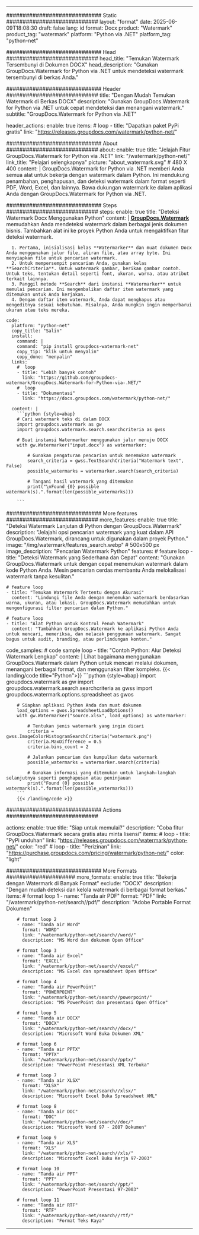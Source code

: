 
---
############################# Static ############################
layout: "format"
date:  2025-06-09T18:08:30
draft: false
lang: id
format: Docx
product: "Watermark"
product_tag: "watermark"
platform: "Python via .NET"
platform_tag: "python-net"

############################# Head ############################
head_title: "Temukan Watermark Tersembunyi di Dokumen DOCX"
head_description: "Gunakan GroupDocs.Watermark for Python via .NET untuk mendeteksi watermark tersembunyi di berkas Anda."

############################# Header ############################
title: "Dengan Mudah Temukan Watermark di Berkas DOCX" 
description: "Gunakan GroupDocs.Watermark for Python via .NET untuk cepat mendeteksi dan menangani watermark."
subtitle: "GroupDocs.Watermark for Python via .NET" 

header_actions:
  enable: true
  items:
    #  loop
    - title: "Dapatkan paket PyPi gratis"
      link: "https://releases.groupdocs.com/watermark/python-net/"
      
############################# About ############################
about:
    enable: true
    title: "Jelajah Fitur GroupDocs.Watermark for Python via .NET"
    link: "/watermark/python-net/"
    link_title: "Pelajari selengkapnya"
    picture: "about_watermark.svg" # 480 X 400
    content: |
       GroupDocs.Watermark for Python via .NET memberi Anda semua alat untuk bekerja dengan watermark dalam Python. Ini mendukung penambahan, penghapusan, dan deteksi watermark dalam format seperti PDF, Word, Excel, dan lainnya. Bawa dukungan watermark ke dalam aplikasi Anda dengan GroupDocs.Watermark for Python via .NET.

############################# Steps ############################
steps:
    enable: true
    title: "Deteksi Watermark Docx Menggunakan Python"
    content: |
      **[GroupDocs.Watermark](https://products.groupdocs.com/watermark/python-net/)** memudahkan Anda mendeteksi watermark dalam berbagai jenis dokumen bisnis. Tambahkan alat ini ke proyek Python Anda untuk mengaktifkan fitur deteksi watermark.
      
      1. Pertama, inisialisasi kelas **Watermarker** dan muat dokumen Docx Anda menggunakan jalur file, aliran file, atau array byte. Ini menyiapkan file untuk pencarian watermark.
      2. Untuk mempersempit pencarian Anda, gunakan kelas **SearchCriteria**. Untuk watermark gambar, berikan gambar contoh. Untuk teks, tentukan detail seperti font, ukuran, warna, atau atribut terkait lainnya.
      3. Panggil metode **Search** dari instansi **Watermarker** untuk memulai pencarian. Ini mengembalikan daftar item watermark yang ditemukan untuk Anda kerjakan.
      4. Dengan daftar item watermark, Anda dapat menghapus atau mengeditnya sesuai kebutuhan. Misalnya, Anda mungkin ingin memperbarui ukuran atau teks mereka.
   
    code:
      platform: "python-net"
      copy_title: "Salin"
      install:
        command: |
        command: "pip install groupdocs-watermark-net"
        copy_tip: "klik untuk menyalin"
        copy_done: "menyalin"
      links:
        #  loop
        - title: "Lebih banyak contoh"
          link: "https://github.com/groupdocs-watermark/GroupDocs.Watermark-for-Python-via-.NET/"
        #  loop
        - title: "Dokumentasi"
          link: "https://docs.groupdocs.com/watermark/python-net/"
          
      content: |
        ```python {style=abap}
        # Cari watermark teks di dalam DOCX
        import groupdocs.watermark as gw
        import groupdocs.watermark.search.searchcriteria as gwss

        # Buat instansi Watermarker menggunakan jalur menuju DOCX
        with gw.Watermarker("input.docx") as watermarker:

            # Gunakan pengaturan pencarian untuk menemukan watermark
            search_criteria = gwss.TextSearchCriteria("Watermark text", False)
            possible_watermarks = watermarker.search(search_criteria)

            # Tangani hasil watermark yang ditemukan
            print("\nFound {0} possible watermark(s).".format(len(possible_watermarks)))
       
        ```  

############################# More features ############################
more_features:
  enable: true
  title: "Deteksi Watermark Lanjutan di Python dengan GroupDocs.Watermark"
  description: "Jelajahi opsi pencarian watermark yang kuat dalam API GroupDocs.Watermark, dirancang untuk digunakan dalam proyek Python."
  image: "/img/watermark/features_search.webp" # 500x500 px
  image_description: "Pencarian Watermark Python"
  features:
    # feature loop
    - title: "Deteksi Watermark yang Sederhana dan Cepat"
      content: "Gunakan GroupDocs.Watermark untuk dengan cepat menemukan watermark dalam kode Python Anda. Mesin pencarian cerdas membantu Anda melokalisasi watermark tanpa kesulitan."

    # feature loop
    - title: "Temukan Watermark Tertentu dengan Akurasi"
      content: "Lindungi file Anda dengan menemukan watermark berdasarkan warna, ukuran, atau lokasi. GroupDocs.Watermark memudahkan untuk mengonfigurasi filter pencarian dalam Python."

    # feature loop
    - title: "Alat Python untuk Kontrol Penuh Watermark"
      content: "Tambahkan GroupDocs.Watermark ke aplikasi Python Anda untuk mencari, memeriksa, dan melacak penggunaan watermark. Sangat bagus untuk audit, branding, atau perlindungan konten."
      
  code_samples:
    # code sample loop
    - title: "Contoh Python: Alur Deteksi Watermark Lengkap"
      content: |
        Lihat bagaimana menggunakan GroupDocs.Watermark dalam Python untuk mencari melalui dokumen, menangani berbagai format, dan menggunakan filter kompleks.
        {{< landing/code title="Python">}}
        ```python {style=abap}
        import groupdocs.watermark as gw
        import groupdocs.watermark.search.searchcriteria as gwss
        import groupdocs.watermark.options.spreadsheet as gwos

        # Siapkan aplikasi Python Anda dan muat dokumen
        load_options = gwos.SpreadsheetLoadOptions()
        with gw.Watermarker("source.xlsx", load_options) as watermarker:

            # Tentukan jenis watermark yang ingin dicari
            criteria = gwss.ImageColorHistogramSearchCriteria("watermark.png")
            criteria.MaxDifference = 0.5
            criteria.bins_count = 2

            # Jalankan pencarian dan kumpulkan data watermark
            possible_watermarks = watermarker.search(criteria)

            # Gunakan informasi yang ditemukan untuk langkah-langkah selanjutnya seperti penghapusan atau peninjauan
            print("Found {0} possible watermark(s).".format(len(possible_watermarks)))        
        ```
        {{< /landing/code >}}


############################# Actions ############################

actions:
  enable: true
  title: "Siap untuk memulai?"
  description: "Coba fitur GroupDocs.Watermark secara gratis atau minta lisensi"
  items:
    #  loop
    - title: "PyPi unduhan"
      link: "https://releases.groupdocs.com/watermark/python-net/"
      color: "red"
        #  loop
    - title: "Perizinan"
      link: "https://purchase.groupdocs.com/pricing/watermark/python-net/"
      color: "light"


############################# More Formats #####################
more_formats:
    enable: true
    title: "Bekerja dengan Watermark di Banyak Format"
    exclude: "DOCX"
    description: "Dengan mudah deteksi dan kelola watermark di berbagai format berkas."
    items: 
        # format loop 1
        - name: "Tanda air PDF"
          format: "PDF"
          link: "/watermark/python-net/search//pdf/"
          description: "Adobe Portable Format Dokumen"

        # format loop 2
        - name: "Tanda air Word"
          format: "WORD"
          link: "/watermark/python-net/search//word/"
          description: "MS Word dan dokumen Open Office"
          
        # format loop 3
        - name: "Tanda air Excel"
          format: "EXCEL"
          link: "/watermark/python-net/search//excel/"
          description: "MS Excel dan spreadsheet Open Office"

        # format loop 4
        - name: "Tanda air PowerPoint"
          format: "POWERPOINT"
          link: "/watermark/python-net/search//powerpoint/"
          description: "MS PowerPoint dan presentasi Open Office"

        # format loop 5
        - name: "Tanda air DOCX"
          format: "DOCX"
          link: "/watermark/python-net/search//docx/"
          description: "Microsoft Word Buka Dokumen XML"
          
        # format loop 6
        - name: "Tanda air PPTX"
          format: "PPTX"
          link: "/watermark/python-net/search//pptx/"
          description: "PowerPoint Presentasi XML Terbuka"
          
        # format loop 7
        - name: "Tanda air XLSX"
          format: "XLSX"
          link: "/watermark/python-net/search//xlsx/"
          description: "Microsoft Excel Buka Spreadsheet XML"

        # format loop 8
        - name: "Tanda air DOC"
          format: "DOC"
          link: "/watermark/python-net/search//doc/"
          description: "Microsoft Word 97 - 2007 Dokumen"

        # format loop 9
        - name: "Tanda air XLS"
          format: "XLS"
          link: "/watermark/python-net/search//xls/"
          description: "Microsoft Excel Buku Kerja 97-2003"

        # format loop 10
        - name: "Tanda air PPT"
          format: "PPT"
          link: "/watermark/python-net/search//ppt/"
          description: "PowerPoint Presentasi 97-2003"

        # format loop 11
        - name: "Tanda air RTF"
          format: "RTF"
          link: "/watermark/python-net/search//rtf/"
          description: "Format Teks Kaya"

---